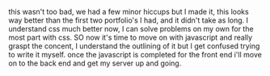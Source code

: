 this wasn't too bad, we had a few minor hiccups but I made it, this looks way better than the first two portfolio's I had, and it didn't take as long. I understand css much better now, I can solve problems on my own for the most part with css. SO now it's time to move on with javascript and really graspt the concent, I understand the outlining of it but I get confused trying to write it myself. once the javascript is completed for the front end i'll move on to the back end and get my server up and going.